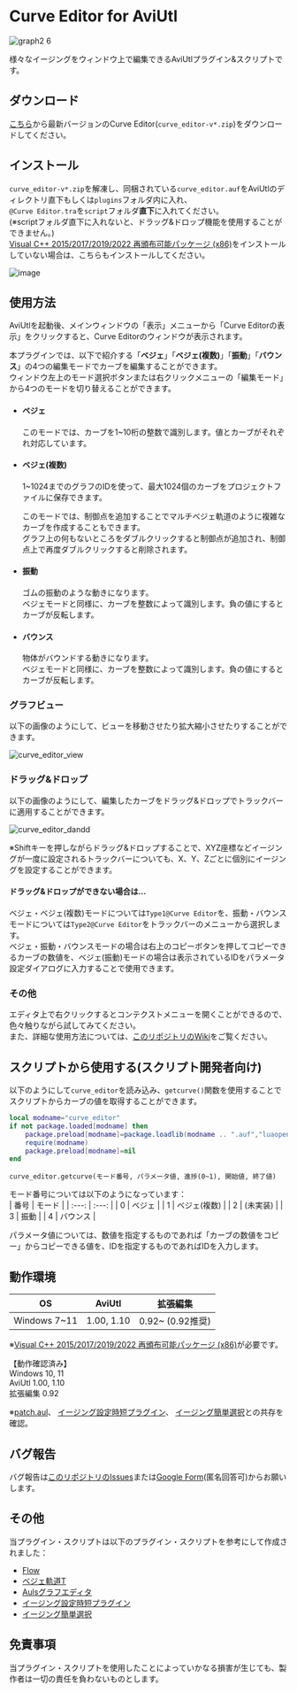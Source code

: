 # Curve Editor for AviUtl

![graph2 6](https://user-images.githubusercontent.com/106879397/215328583-e5772f69-0134-4bd4-9913-ed74e156297e.png)  

様々なイージングをウィンドウ上で編集できるAviUtlプラグイン&スクリプトです。  

## ダウンロード
[こちら](https://github.com/mimaraka/aviutl-plugin-curve_editor/releases/latest)から最新バージョンのCurve Editor(`curve_editor-v*.zip`)をダウンロードしてください。

## インストール
`curve_editor-v*.zip`を解凍し、同梱されている`curve_editor.auf`をAviUtlのディレクトリ直下もしくは`plugins`フォルダ内に入れ、  
`@Curve Editor.tra`を`script`フォルダ**直下**に入れてください。  
(※scriptフォルダ直下に入れないと、ドラッグ&ドロップ機能を使用することができません。)  
[Visual C++ 2015/2017/2019/2022 再頒布可能パッケージ (x86)](https://aka.ms/vs/17/release/vc_redist.x86.exe)をインストールしていない場合は、こちらもインストールしてください。  

![image](https://user-images.githubusercontent.com/106879397/212220660-598f0b11-a317-42c7-99cb-0795f56af998.png)

## 使用方法
AviUtlを起動後、メインウィンドウの「表示」メニューから「Curve Editorの表示」をクリックすると、Curve Editorのウィンドウが表示されます。

本プラグインでは、以下で紹介する「**ベジェ**」「**ベジェ(複数)**」「**振動**」「**バウンス**」の4つの編集モードでカーブを編集することができます。  
ウィンドウ左上のモード選択ボタンまたは右クリックメニューの「編集モード」から4つのモードを切り替えることができます。

- #### ベジェ
    このモードでは、カーブを1~10桁の整数で識別します。値とカーブがそれぞれ対応しています。

- #### ベジェ(複数)
    1~1024までのグラフのIDを使って、最大1024個のカーブをプロジェクトファイルに保存できます。  
    
    このモードでは、制御点を追加することでマルチベジェ軌道のように複雑なカーブを作成することもできます。  
    グラフ上の何もないところをダブルクリックすると制御点が追加され、制御点上で再度ダブルクリックすると削除されます。  

- #### 振動
    ゴムの振動のような動きになります。  
    ベジェモードと同様に、カーブを整数によって識別します。負の値にするとカーブが反転します。

- #### バウンス
    物体がバウンドする動きになります。  
    ベジェモードと同様に、カーブを整数によって識別します。負の値にするとカーブが反転します。
    
### グラフビュー
以下の画像のようにして、ビューを移動させたり拡大縮小させたりすることができます。

![curve_editor_view](https://user-images.githubusercontent.com/106879397/208283665-2d22b1f4-3672-4c0c-a8b2-7b1d718b67c6.gif)

### ドラッグ&ドロップ
以下の画像のようにして、編集したカーブをドラッグ&ドロップでトラックバーに適用することができます。

![curve_editor_dandd](https://user-images.githubusercontent.com/106879397/208283022-ed88a2d9-66e0-41bb-8244-92a8adebc1db.gif)

※Shiftキーを押しながらドラッグ&ドロップすることで、XYZ座標などイージングが一度に設定されるトラックバーについても、X、Y、Zごとに個別にイージングを設定することができます。

#### ドラッグ&ドロップができない場合は…  
ベジェ・ベジェ(複数)モードについては`Type1@Curve Editor`を、振動・バウンスモードについては`Type2@Curve Editor`をトラックバーのメニューから選択します。  
ベジェ・振動・バウンスモードの場合は右上のコピーボタンを押してコピーできるカーブの数値を、ベジェ(振動)モードの場合は表示されているIDをパラメータ設定ダイアログに入力することで使用できます。


### その他
エディタ上で右クリックするとコンテクストメニューを開くことができるので、色々触りながら試してみてください。  
また、詳細な使用方法については、[このリポジトリのWiki](https://github.com/mimaraka/aviutl-plugin-curve_editor/wiki)をご覧ください。  

## スクリプトから使用する(スクリプト開発者向け)
以下のようにして`curve_editor`を読み込み、`getcurve()`関数を使用することでスクリプトからカーブの値を取得することができます。  

```lua
local modname="curve_editor"
if not package.loaded[modname] then
	package.preload[modname]=package.loadlib(modname .. ".auf","luaopen_" .. modname)
	require(modname)
	package.preload[modname]=nil
end
```
```
curve_editor.getcurve(モード番号, パラメータ値, 進捗(0~1), 開始値, 終了値)
```

モード番号については以下のようになっています：  
| 番号 | モード |
| :---: | :---: |
| 0 | ベジェ |
| 1 | ベジェ(複数) |
| 2 | (未実装) |
| 3 | 振動 |
| 4 | バウンス |

パラメータ値については、数値を指定するものであれば「カーブの数値をコピー」からコピーできる値を、IDを指定するものであればIDを入力します。

## 動作環境
| OS | AviUtl | 拡張編集 | 
| :---: | :---: | :---: |
| Windows 7~11 | 1.00, 1.10 | 0.92~ (0.92推奨) |  

※[Visual C++ 2015/2017/2019/2022 再頒布可能パッケージ (x86)](https://aka.ms/vs/17/release/vc_redist.x86.exe)が必要です。

【動作確認済み】  
Windows 10, 11  
AviUtl 1.00, 1.10  
拡張編集 0.92  

※[patch.aul](https://github.com/ePi5131/patch.aul)、
[イージング設定時短プラグイン](https://github.com/kumrnm/aviutl-easing-quick-setup)、
[イージング簡単選択](https://github.com/hebiiro/AviUtl-Plugin-SelectEasing)との共存を確認。  

## バグ報告
バグ報告は[このリポジトリのIssues](https://github.com/mimaraka/aviutl-plugin-curve_editor/issues)または[Google Form](https://forms.gle/mhv96DSYVhhKPkYQ8)(匿名回答可)からお願いします。  

## その他
当プラグイン・スクリプトは以下のプラグイン・スクリプトを参考にして作成されました：  
- [Flow](https://aescripts.com/flow/)
- [ベジェ軌道T](https://www.nicovideo.jp/watch/sm20632293)
- [Aulsグラフエディタ](https://auls.client.jp/)
- [イージング設定時短プラグイン](https://github.com/kumrnm/aviutl-easing-quick-setup)
- [イージング簡単選択](https://github.com/hebiiro/AviUtl-Plugin-SelectEasing)

## 免責事項
当プラグイン・スクリプトを使用したことによっていかなる損害が生じても、製作者は一切の責任を負わないものとします。  
